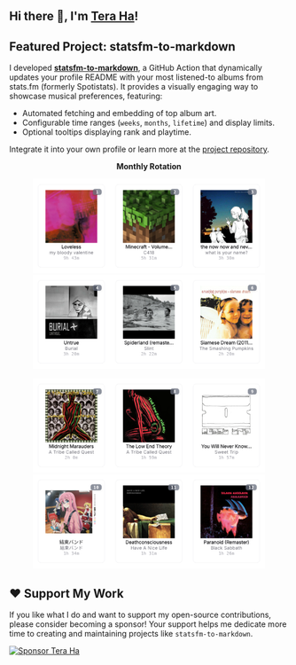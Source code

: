 ## Hi there 👋, I'm [Tera Ha](https://teraha.com)!
 
## Featured Project: statsfm-to-markdown

I developed **[statsfm-to-markdown](https://github.com/teraha-dev/statsfm-to-markdown)**, a GitHub Action that dynamically updates your profile README with your most listened-to albums from stats.fm (formerly Spotistats). It provides a visually engaging way to showcase musical preferences, featuring:

* Automated fetching and embedding of top album art.
* Configurable time ranges (`weeks`, `months`, `lifetime`) and display limits.
* Optional tooltips displaying rank and playtime.

Integrate it into your own profile or learn more at the [project repository](https://github.com/teraha-dev/statsfm-to-markdown).

<p align="center"><strong>Monthly Rotation</strong></p> 

<!-- STATSFM START -->

<p align="center"><a href="https://open.spotify.com/album/3GH4IiI6jQAIvnHVdb5FB6" target="_blank" rel="noopener noreferrer"><img src="statsfm_svgs/1.svg" alt="Album #1" width="140" height="170" /></a><a href="https://open.spotify.com/album/3Gt7rOjcZQoHCfnKl5AkK7" target="_blank" rel="noopener noreferrer"><img src="statsfm_svgs/2.svg" alt="Album #2" width="140" height="170" /></a><a href="https://open.spotify.com/album/1JqSKahgRfnmk4rw82BBTL" target="_blank" rel="noopener noreferrer"><img src="statsfm_svgs/3.svg" alt="Album #3" width="140" height="170" /></a><a href="https://open.spotify.com/album/1iRPiEYHIX2zpF8lkW54SK" target="_blank" rel="noopener noreferrer"><img src="statsfm_svgs/4.svg" alt="Album #4" width="140" height="170" /></a><a href="https://open.spotify.com/album/3crSdepGPHDSUXAU9y98lG" target="_blank" rel="noopener noreferrer"><img src="statsfm_svgs/5.svg" alt="Album #5" width="140" height="170" /></a><a href="https://open.spotify.com/album/3YDm8Vu6IOjjVdLNHlJtj0" target="_blank" rel="noopener noreferrer"><img src="statsfm_svgs/6.svg" alt="Album #6" width="140" height="170" /></a></p>
<p align="center"><a href="https://open.spotify.com/album/4v5x3Oo3UjQ9YmF3hRAip5" target="_blank" rel="noopener noreferrer"><img src="statsfm_svgs/7.svg" alt="Album #7" width="140" height="170" /></a><a href="https://open.spotify.com/album/1p12OAWwudgMqfMzjMvl2a" target="_blank" rel="noopener noreferrer"><img src="statsfm_svgs/8.svg" alt="Album #8" width="140" height="170" /></a><a href="https://open.spotify.com/album/0kmPn6M3cue7rec6Unw6BD" target="_blank" rel="noopener noreferrer"><img src="statsfm_svgs/9.svg" alt="Album #9" width="140" height="170" /></a><a href="https://open.spotify.com/album/5ZGzGGNAB6U7QlKpdaMu0d" target="_blank" rel="noopener noreferrer"><img src="statsfm_svgs/10.svg" alt="Album #10" width="140" height="170" /></a><a href="https://open.spotify.com/album/6MH3CAXp8AN8ELrbex18dM" target="_blank" rel="noopener noreferrer"><img src="statsfm_svgs/11.svg" alt="Album #11" width="140" height="170" /></a><a href="https://open.spotify.com/album/6r7LZXAVueS5DqdrvXJJK7" target="_blank" rel="noopener noreferrer"><img src="statsfm_svgs/12.svg" alt="Album #12" width="140" height="170" /></a></p>
<!-- STATSFM END -->

## ❤️ Support My Work

If you like what I do and want to support my open-source contributions, please consider becoming a sponsor! Your support helps me dedicate more time to creating and maintaining projects like `statsfm-to-markdown`.

[![Sponsor Tera Ha](https://img.shields.io/github/sponsors/teraha-dev?style=social&logo=github)](https://github.com/sponsors/teraha-dev)
